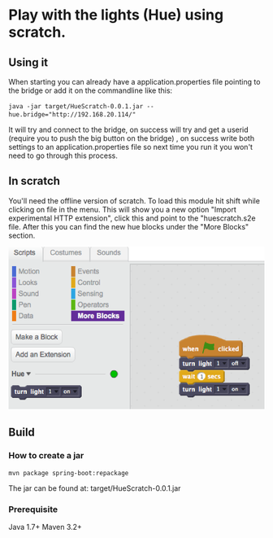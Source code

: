 # Play with the lights (Hue) using scratch.

## Using it
When starting you can already have a application.properties file pointing to the bridge or add it on the commandline like this:
```
java -jar target/HueScratch-0.0.1.jar --hue.bridge="http://192.168.20.114/"
```
It will try and connect to the bridge, on success will try and get a userid (require you to push the big button on the bridge)
, on success write both settings to an application.properties file so next time you run it you won't need to go through
this process.

## In scratch
You'll need the offline version of scratch. To load this module hit shift while clicking on file in the menu.
This will show you a new option "Import experimental HTTP extension", click this and point to the "huescratch.s2e file.
After this you can find the new hue blocks under the "More Blocks" section.

![scratch_hue_example](scratch_hue_example.png)

## Build

### How to create a jar
```
mvn package spring-boot:repackage
```
The jar can be found at: target/HueScratch-0.0.1.jar

### Prerequisite
Java 1.7+
Maven 3.2+
